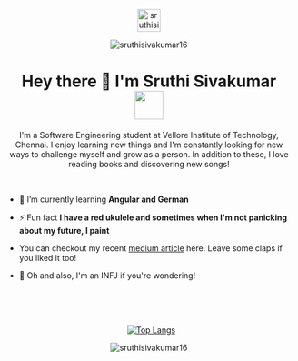 <p align="center"> 
<a href="https://linkedin.com/in/sruthisivakumar16" target="blank"><img align="center" src="https://www.svgrepo.com/show/299433/linkedin.svg" alt="sruthisivakumar16" height="40" width="40" /></a>
<p align = "center"> <img src="https://komarev.com/ghpvc/?username=sruthisivakumar16&label=Profile%20views&color=0e75b6&style=flat" alt="sruthisivakumar16" /> </p>
<p> <h1  align = "center">Hey there 👋 I'm Sruthi Sivakumar  <img src = "https://thumbs.gfycat.com/FantasticInconsequentialJabiru.webp" height = "50"/></h1></p>
<p align="center">I'm a Software Engineering student at Vellore Institute of Technology, Chennai. I enjoy learning new things and I'm constantly looking for new ways to challenge myself and grow as a person. In addition to these, I love reading books and discovering new songs! </p><br>


- 🌱 I’m currently learning **Angular and German**

- ⚡ Fun fact **I have a red ukulele and sometimes when I'm not panicking about my future, I paint**
- You can checkout my recent <a href="https://sruthi-sivakumar.medium.com/estimating-the-compressive-strength-of-concrete-using-machine-learning-1637c9ca2c73" >medium article</a> here. Leave some claps if you liked it too!

- :unicorn: Oh and also, I'm an INFJ if you're wondering! <br></br>



<br></br><p align = "center">&nbsp; [![Top Langs](https://github-readme-stats.vercel.app/api/top-langs/?username=sruthisivakumar16&layout=compact&theme=dark)](https://github.com/sruthisivakumar16/github-readme-stats)</p>
<p align = "center"><img align="center" src="https://github-readme-stats.vercel.app/api?username=sruthisivakumar16&show_icons=true&theme=dark" alt="sruthisivakumar16" />
</p>

